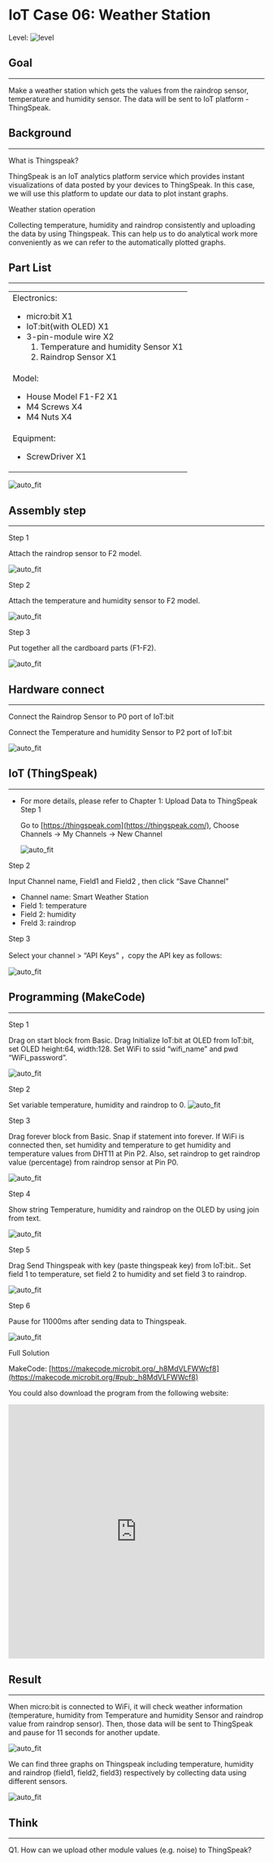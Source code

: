 # IoT Case 06: Weather Station 

Level: ![level](images/level2.png)

## Goal
<HR>

Make a weather station which gets the values from the raindrop sensor, temperature and humidity sensor. The data will be sent to IoT platform - ThingSpeak.<BR><P>

## Background
<HR>

<span id="subtitle">What is Thingspeak?</span><BR><P>
ThingSpeak is an IoT analytics platform service which provides instant visualizations of data posted by your devices to ThingSpeak. In this case, we will use this platform to update our data to plot instant graphs. <BR><P>

<span id="subtitle">Weather station operation</span><BR><P>
Collecting temperature, humidity and raindrop consistently and uploading the data by using Thingspeak. This can help us to do analytical work more conveniently as we can refer to the automatically plotted graphs.<BR><P>

## Part List
<HR>

<table><tr><td>
Electronics:
<ul display='inline-block'>
<li>micro:bit X1</li>
<li>IoT:bit(with OLED) X1</li>
<li>3-pin-module wire X2 </li>
&nbsp;&nbsp;1. Temperature and humidity Sensor X1 <BR>
&nbsp;&nbsp;2. Raindrop Sensor X1 <BR>
</ul>
</td></tr>
<tr>
<td>Model:
<ul>
<li>House Model F1-F2 X1</li>
<li>M4 Screws X4</li>
<li>M4 Nuts X4</li>
</ul>
</td></tr>
<tr><td>Equipment:
<ul><li>ScrewDriver X1</li></ul></td></tr></table>

![auto_fit](images/Case6/Case6_parts.png)<P>

## Assembly step
<HR>

<span id="subtitle"> Step 1</span><BR><P>
Attach the raindrop sensor to F2 model.<BR><P>
![auto_fit](images/Case6/Case6_po1.png)<P>

<span id="subtitle"> Step 2</span><BR><P>
Attach the temperature and humidity sensor to F2 model.<BR><P>
![auto_fit](images/Case6/Case6_po2.png)<P>

<span id="subtitle"> Step 3</span><BR><P>
Put together all the cardboard parts (F1-F2).<BR><P>
![auto_fit](images/Case6/Case6_po3.png)<P>


## Hardware connect
<HR>

Connect the Raindrop Sensor to P0 port of IoT:bit<BR><P>
Connect the Temperature and humidity Sensor to P2 port of IoT:bit<BR><P>
![auto_fit](images/Case6/Case6_hardware.png)<P>


## IoT (ThingSpeak)
<HR>

* For more details, please refer to Chapter 1: Upload Data to ThingSpeak
<span id="subtitle"> Step 1</span><BR><P>
Go to [https://thingspeak.com](https://thingspeak.com/), Choose Channels -> My Channels -> New Channel<BR><P>
![auto_fit](images/Case6/Case6_iot1.png)<P>
  
<span id="subtitle"> Step 2</span><BR><P>
Input Channel name, Field1 and Field2 , then click “Save Channel”<BR><P>
* Channel name: Smart Weather Station
* Field 1: temperature
* Field 2: humidity
* Freld 3: raindrop


<span id="subtitle"> Step 3</span><BR><P>
Select your channel > “API Keys” ，copy the API key as follows:<BR><P>
![auto_fit](images/Case6/Case6_iot2.png)<P>


## Programming (MakeCode)
<HR>

<span id="subtitle"> Step 1</span><BR><P>
Drag on start block from Basic. Drag Initialize IoT:bit at OLED from IoT:bit, set OLED height:64, width:128. Set WiFi to ssid “wifi_name” and pwd “WiFi_password”.<BR><P>
![auto_fit](images/Case6/Case6_p1.png)<P>
<span id="subtitle"> Step 2</span><BR><P>
Set variable temperature, humidity and raindrop to 0.
![auto_fit](images/Case6/Case6_p2.png)<P>
<span id="subtitle"> Step 3</span><BR><P>
Drag forever block from Basic. Snap if statement into forever. If WiFi is connected then, set humidity and temperature to get humidity and temperature values from DHT11 at Pin P2. Also, set raindrop to get raindrop value (percentage) from raindrop sensor at Pin P0.<BR><P>
![auto_fit](images/Case6/Case6_p3.png)<P>
<span id="subtitle"> Step 4</span><BR><P>
Show string Temperature, humidity and raindrop on the OLED by using join from text.<BR><P>
![auto_fit](images/Case6/Case6_p4.png)<P>
<span id="subtitle"> Step 5</span><BR><P>
Drag Send Thingspeak with key (paste thingspeak key) from IoT:bit.. Set field 1 to temperature, set field 2 to humidity and set field 3 to raindrop.<BR><P>
![auto_fit](images/Case6/Case6_p5.png)<P>
<span id="subtitle"> Step 6</span><BR><P>
Pause for 11000ms after sending data to Thingspeak.<BR><P>
![auto_fit](images/Case6/Case6_p6.png)<P>


<span id="subtitle">Full Solution<BR><P>
MakeCode: [https://makecode.microbit.org/_h8MdVLFWWcf8](https://makecode.microbit.org/#pub:_h8MdVLFWWcf8)<BR><P>
You could also download the program from the following website:<BR>
<iframe src="https://makecode.microbit.org/#pub:_h8MdVLFWWcf8" width="100%" height="500" frameborder="0"></iframe>


## Result
<HR>

When micro:bit is connected to WiFi, it will check weather information (temperature, humidity from Temperature and humidity Sensor and raindrop value from raindrop sensor). Then, those data will be sent to ThingSpeak and pause for 11 seconds for another update.<BR><P>
![auto_fit](images/Case6/Case6_result1.png)<P>
We can find three graphs on Thingspeak including temperature, humidity and raindrop (field1, field2, field3) respectively by collecting data using different sensors.<BR><P>
![auto_fit](images/Case6/Case6_result2.png)<P>

## Think
<HR>

Q1. How can we upload other module values (e.g. noise) to ThingSpeak?<BR><P>

